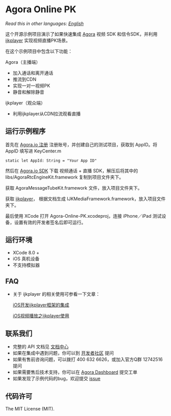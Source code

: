 # Agora Online PK

*Read this in other languages: [English](README.md)*

这个开源示例项目演示了如果快速集成 [Agora](www.agora.io) 视频 SDK 和信令SDK，并利用 [ijkplayer](https://github.com/Bilibili/ijkplayer) 实现视频直播PK场景。

在这个示例项目中包含以下功能：

Agora（主播端） 

- 加入通话和离开通话
- 推流到CDN
- 实现一对一视频PK
- 静音和解除静音

ijkplayer（观众端）

- 利用ijkplayer从CDN拉流观看直播

## 运行示例程序
首先在 [Agora.io 注册](https://dashboard.agora.io/cn/signup/) 注册账号，并创建自己的测试项目，获取到 AppID。将 AppID 填写进 KeyCenter.m

```
static let AppId: String = "Your App ID"
```
然后在 [Agora.io SDK](https://www.agora.io/cn/download/) 下载 视频通话 + 直播 SDK，解压后将其中的 libs/AgoraRtcEngineKit.framework 复制到项目文件夹下。

获取 AgoraMessageTubeKit.framework 文件，放入项目文件夹下。

获取 [ijkplayer](https://github.com/Bilibili/ijkplayer)， 根据文档生成 IJKMediaFramework.framework，放入项目文件夹下。

最后使用 XCode 打开 Agora-Online-PK.xcodeproj，连接 iPhone／iPad 测试设备，设置有效的开发者签名后即可运行。

## 运行环境
* XCode 8.0 +
* iOS 真机设备
* 不支持模拟器

## FAQ
- 关于 ijkplayer 的相关使用可参看一下文章：

  [iOS开发ijkplayer框架的集成](https://www.jianshu.com/p/d26ebb77d856)
  
  [iOS视频播放之ijkplayer使用](https://www.jianshu.com/p/683ccc09d4ad)
  

## 联系我们

- 完整的 API 文档见 [文档中心](https://docs.agora.io/cn/)
- 如果在集成中遇到问题，你可以到 [开发者社区](https://dev.agora.io/cn/) 提问
- 如果有售前咨询问题，可以拨打 400 632 6626，或加入官方Q群 12742516 提问
- 如果需要售后技术支持，你可以在 [Agora Dashboard](https://dashboard.agora.io) 提交工单
- 如果发现了示例代码的bug，欢迎提交 [issue](https://github.com/AgoraIO/ARD-Agora-Online-PK/issues)

## 代码许可

The MIT License (MIT).


